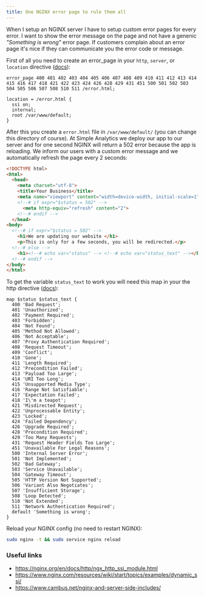 ```yaml
---
title: One NGINX error page to rule them all
---
```


When I setup an NGINX server I have to setup custom error pages for every error. I want to show the error message on the page and not have a genenic _"Something is wrong"_ error page. If customers complain about an error page it's nice if they can communicate you the error code or message.

First of all you need to create an error_page in your `http`, `server`, or `location` directive ([docs](https://nginx.org/en/docs/http/ngx_http_core_module.html#error_page)):

```nginx
error_page 400 401 402 403 404 405 406 407 408 409 410 411 412 413 414 415 416 417 418 421 422 423 424 426 428 429 431 451 500 501 502 503 504 505 506 507 508 510 511 /error.html;

location = /error.html {
  ssi on;
  internal;
  root /var/www/default;
}
```

After this you create a `error.html` file in `/var/www/default/` (you can change this directory of course). At Simple Analytics we deploy our app to our server and for one second NGINX will return a 502 error because the app is reloading. We inform our users with a custom error message and we automatically refresh the page every 2 seconds:

```html
<!DOCTYPE html>
<html>
  <head>
    <meta charset="utf-8">
    <title>Your Business</title>
    <meta name="viewport" content="width=device-width, initial-scale=1">
    <!--# if expr="$status = 502" -->
      <meta http-equiv="refresh" content="2">
    <!--# endif -->
  </head>
<body>
  <!--# if expr="$status = 502" -->
    <h1>We are updating our website </h1>
    <p>This is only for a few seconds, you will be redirected.</p>
  <!--# else -->
    <h1><!--# echo var="status" --> <!--# echo var="status_text" --></h1>
  <!--# endif -->
</body>
</html>
```

To get the variable `status_text` to work you will need this map in your the http directive ([docs](https://nginx.org/en/docs/http/ngx_http_map_module.html)):

```nginx
map $status $status_text {
  400 'Bad Request';
  401 'Unauthorized';
  402 'Payment Required';
  403 'Forbidden';
  404 'Not Found';
  405 'Method Not Allowed';
  406 'Not Acceptable';
  407 'Proxy Authentication Required';
  408 'Request Timeout';
  409 'Conflict';
  410 'Gone';
  411 'Length Required';
  412 'Precondition Failed';
  413 'Payload Too Large';
  414 'URI Too Long';
  415 'Unsupported Media Type';
  416 'Range Not Satisfiable';
  417 'Expectation Failed';
  418 'I\'m a teapot';
  421 'Misdirected Request';
  422 'Unprocessable Entity';
  423 'Locked';
  424 'Failed Dependency';
  426 'Upgrade Required';
  428 'Precondition Required';
  429 'Too Many Requests';
  431 'Request Header Fields Too Large';
  451 'Unavailable For Legal Reasons';
  500 'Internal Server Error';
  501 'Not Implemented';
  502 'Bad Gateway';
  503 'Service Unavailable';
  504 'Gateway Timeout';
  505 'HTTP Version Not Supported';
  506 'Variant Also Negotiates';
  507 'Insufficient Storage';
  508 'Loop Detected';
  510 'Not Extended';
  511 'Network Authentication Required';
  default 'Something is wrong';
}
```

Reload your NGINX config (no need to restart NGINX):

```bash
sudo nginx -t && sudo service nginx reload
```

### Useful links

- https://nginx.org/en/docs/http/ngx_http_ssi_module.html
 - https://www.nginx.com/resources/wiki/start/topics/examples/dynamic_ssi/
 - https://www.cambus.net/nginx-and-server-side-includes/
